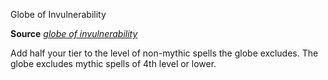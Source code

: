 Globe of Invulnerability

**Source** [_globe of invulnerability_](/pathfinderRPG/prd/spells/globeOfInvulnerability.html#_globe-of-invulnerability)

Add half your tier to the level of non-mythic spells the globe excludes. The globe excludes mythic spells of 4th level or lower.

